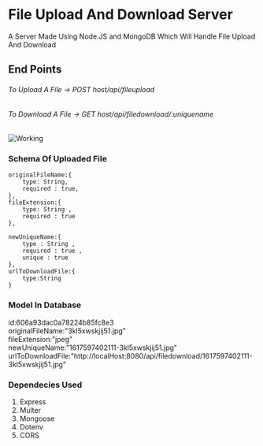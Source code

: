# File Upload And Download Server
A Server Made Using Node.JS and MongoDB Which Will Handle File Upload And Download

## End Points
###### To Upload A File -> POST host/api/fileupload
###### To Download A File -> GET host/api/filedownload/:uniquename

![Working](Fileupload-Download.gif)

### Schema Of Uploaded File
    originalFileName:{
        type: String,
        required : true,
    },
    fileExtension:{
        type: String ,
        required : true
    },

    newUniqueName:{
        type : String ,
        required : true ,
        unique : true
    },
    urlToDownloadFile:{
        type:String
    }
### Model In Database
id:606a93dac0a78224b85fc8e3  
originalFileName:"3kl5xwskjij51.jpg"  
fileExtension:"jpeg"   
newUniqueName:"1617597402111-3kl5xwskjij51.jpg"   
urlToDownloadFile:"http://localHost:8080/api/filedownload/1617597402111-3kl5xwskjij51.jpg"   

### Dependecies Used 
1) Express
2) Multer
3) Mongoose
4) Dotenv
5) CORS


